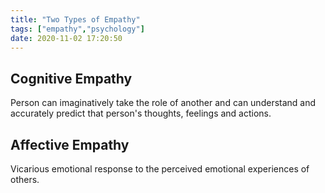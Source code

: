 ```yaml
---
title: "Two Types of Empathy"
tags: ["empathy","psychology"]
date: 2020-11-02 17:20:50
---
```


## Cognitive Empathy
Person can imaginatively take the role of another and can understand and accurately predict that person's thoughts, feelings and actions.

## Affective Empathy
Vicarious emotional response to the perceived emotional experiences of others.


